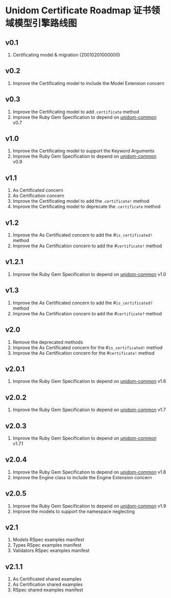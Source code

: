 # Unidom Certificate Roadmap 证书领域模型引擎路线图

## v0.1
1. Certificating model & migration (20010201000000)

## v0.2
1. Improve the Certificating model to include the Model Extension concern

## v0.3
1. Improve the Certificating model to add .``certificate`` method
2. Improve the Ruby Gem Specification to depend on [unidom-common](https://github.com/topbitdu/unidom-common) v0.7

## v1.0
1. Improve the Certificating model to support the Keyword Arguments
2. Improve the Ruby Gem Specification to depend on [unidom-common](https://github.com/topbitdu/unidom-common) v0.9

## v1.1
1. As Certificated concern
2. As Certification concern
3. Improve the Certificating model to add the .``certificate!`` method
4. Improve the Certificating model to deprecate the .``certificate`` method

## v1.2
1. Improve the As Certificated concern to add the #``is_certificated!`` method
2. Improve the As Certification concern to add the #``certificate!`` method

## v1.2.1
1. Improve the Ruby Gem Specification to depend on [unidom-common](https://github.com/topbitdu/unidom-common) v1.0

## v1.3
1. Improve the As Certificated concern to add the #``is_certificated?`` method
2. Improve the As Certification concern to add the #``certificate?`` method

## v2.0
1. Remove the deprecated methods
2. Improve the As Certificated concern for the #``is_certificated!`` method
3. Improve the As Certification concern for the #``certificate!`` method

## v2.0.1
1. Improve the Ruby Gem Specification to depend on [unidom-common](https://github.com/topbitdu/unidom-common) v1.6

## v2.0.2
1. Improve the Ruby Gem Specification to depend on [unidom-common](https://github.com/topbitdu/unidom-common) v1.7

## v2.0.3
1. Improve the Ruby Gem Specification to depend on [unidom-common](https://github.com/topbitdu/unidom-common) v1.7.1

## v2.0.4
1. Improve the Ruby Gem Specification to depend on [unidom-common](https://github.com/topbitdu/unidom-common) v1.8
2. Improve the Engine class to include the Engine Extension concern

## v2.0.5
1. Improve the Ruby Gem Specification to depend on [unidom-common](https://github.com/topbitdu/unidom-common) v1.9
2. Improve the models to support the namespace neglecting

## v2.1
1. Models RSpec examples manifest
2. Types RSpec examples manifest
3. Validators RSpec examples manifest

## v2.1.1
1. As Certificated shared examples
2. As Certification shared examples
3. RSpec shared examples manifest
